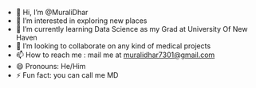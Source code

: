 - 👋 Hi, I’m @MuraliDhar
- 👀 I’m interested in exploring new places
- 🌱 I’m currently learning Data Science as my Grad at University Of New Haven
- 💞️ I’m looking to collaborate on any kind of medical projects 
- 📫 How to reach me : mail me at muralidhar7301@gmail.com
- 😄 Pronouns: He/Him
- ⚡ Fun fact: you can call me MD

<!---
MuraliDhar-731/MuraliDhar-731 is a ✨ special ✨ repository because its `README.md` (this file) appears on your GitHub profile.
You can click the Preview link to take a look at your changes.
--->
